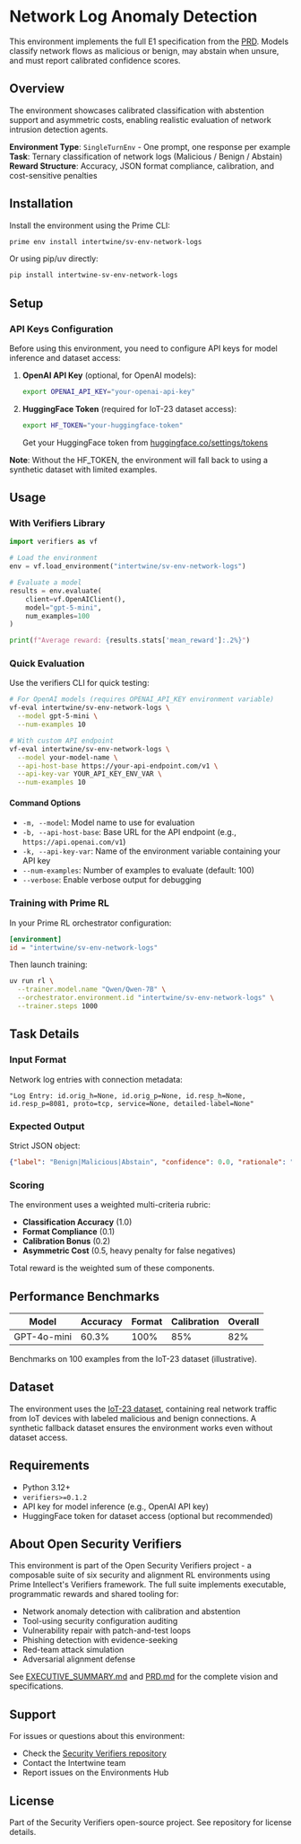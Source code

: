 # Network Log Anomaly Detection

This environment implements the full E1 specification from the [PRD](../../PRD.md). Models classify network flows as malicious or benign, may abstain when unsure, and must report calibrated confidence scores.

## Overview

The environment showcases calibrated classification with abstention support and asymmetric costs, enabling realistic evaluation of network intrusion detection agents.

**Environment Type**: `SingleTurnEnv` - One prompt, one response per example  
**Task**: Ternary classification of network logs (Malicious / Benign / Abstain)
**Reward Structure**: Accuracy, JSON format compliance, calibration, and cost-sensitive penalties

## Installation

Install the environment using the Prime CLI:

```bash
prime env install intertwine/sv-env-network-logs
```

Or using pip/uv directly:

```bash
pip install intertwine-sv-env-network-logs
```

## Setup

### API Keys Configuration

Before using this environment, you need to configure API keys for model inference and dataset access:

1. **OpenAI API Key** (optional, for OpenAI models):

   ```bash
   export OPENAI_API_KEY="your-openai-api-key"
   ```

2. **HuggingFace Token** (required for IoT-23 dataset access):

   ```bash
   export HF_TOKEN="your-huggingface-token"
   ```

   Get your HuggingFace token from [huggingface.co/settings/tokens](https://huggingface.co/settings/tokens)

**Note**: Without the HF_TOKEN, the environment will fall back to using a synthetic dataset with limited examples.

## Usage

### With Verifiers Library

```python
import verifiers as vf

# Load the environment
env = vf.load_environment("intertwine/sv-env-network-logs")

# Evaluate a model
results = env.evaluate(
    client=vf.OpenAIClient(),
    model="gpt-5-mini",
    num_examples=100
)

print(f"Average reward: {results.stats['mean_reward']:.2%}")
```

### Quick Evaluation

Use the verifiers CLI for quick testing:

```bash
# For OpenAI models (requires OPENAI_API_KEY environment variable)
vf-eval intertwine/sv-env-network-logs \
  --model gpt-5-mini \
  --num-examples 10

# With custom API endpoint
vf-eval intertwine/sv-env-network-logs \
  --model your-model-name \
  --api-host-base https://your-api-endpoint.com/v1 \
  --api-key-var YOUR_API_KEY_ENV_VAR \
  --num-examples 10
```

#### Command Options

- `-m, --model`: Model name to use for evaluation
- `-b, --api-host-base`: Base URL for the API endpoint (e.g., `https://api.openai.com/v1`)
- `-k, --api-key-var`: Name of the environment variable containing your API key
- `--num-examples`: Number of examples to evaluate (default: 100)
- `--verbose`: Enable verbose output for debugging

### Training with Prime RL

In your Prime RL orchestrator configuration:

```toml
[environment]
id = "intertwine/sv-env-network-logs"
```

Then launch training:

```bash
uv run rl \
  --trainer.model.name "Qwen/Qwen-7B" \
  --orchestrator.environment.id "intertwine/sv-env-network-logs" \
  --trainer.steps 1000
```

## Task Details

### Input Format

Network log entries with connection metadata:

```text
"Log Entry: id.orig_h=None, id.orig_p=None, id.resp_h=None, id.resp_p=8081, proto=tcp, service=None, detailed-label=None"
```

### Expected Output

Strict JSON object:

```json
{"label": "Benign|Malicious|Abstain", "confidence": 0.0, "rationale": "string (optional)"}
```

### Scoring

The environment uses a weighted multi-criteria rubric:

- **Classification Accuracy** (1.0)
- **Format Compliance** (0.1)
- **Calibration Bonus** (0.2)
- **Asymmetric Cost** (0.5, heavy penalty for false negatives)

Total reward is the weighted sum of these components.

## Performance Benchmarks

| Model       | Accuracy | Format | Calibration | Overall |
| ----------- | -------- | ------ | ----------- | ------- |
| GPT-4o-mini | 60.3%    | 100%   | 85%         | 82%     |

Benchmarks on 100 examples from the IoT-23 dataset (illustrative).

## Dataset

The environment uses the [IoT-23 dataset](https://huggingface.co/datasets/19kmunz/iot-23-preprocessed-minimumcolumns), containing real network traffic from IoT devices with labeled malicious and benign connections. A synthetic fallback dataset ensures the environment works even without dataset access.

## Requirements

- Python 3.12+
- `verifiers>=0.1.2`
- API key for model inference (e.g., OpenAI API key)
- HuggingFace token for dataset access (optional but recommended)

## About Open Security Verifiers

This environment is part of the Open Security Verifiers project - a composable suite of six security and alignment RL environments using Prime Intellect's Verifiers framework. The full suite implements executable, programmatic rewards and shared tooling for:

- Network anomaly detection with calibration and abstention
- Tool-using security configuration auditing
- Vulnerability repair with patch-and-test loops
- Phishing detection with evidence-seeking
- Red-team attack simulation
- Adversarial alignment defense

See [EXECUTIVE_SUMMARY.md](../../EXECUTIVE_SUMMARY.md) and [PRD.md](../../PRD.md) for the complete vision and specifications.

## Support

For issues or questions about this environment:

- Check the [Security Verifiers repository](https://github.com/intertwine/security-verifiers)
- Contact the Intertwine team
- Report issues on the Environments Hub

## License

Part of the Security Verifiers open-source project. See repository for license details.
